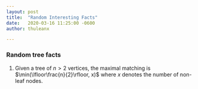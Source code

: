 ```yaml
---
layout: post
title:  "Random Interesting Facts"
date:   2020-03-16 11:25:00 -0600
author: thuleanx

---
```


### Random tree facts

1. Given a tree of $n>2$ vertices, the maximal matching is $\min(\lfloor\frac{n}{2}\rfloor, x)$ where $x$ denotes the number of non-leaf nodes.
